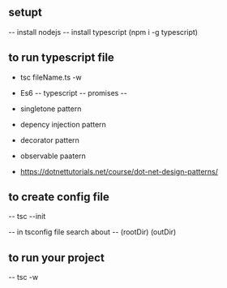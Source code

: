 ## setupt

-- install nodejs
-- install typescript
(npm i -g typescript)

## to run typescript file

- tsc fileName.ts -w

- Es6 -- typescript -- promises --
- singletone pattern
- depency injection pattern
- decorator pattern
- observable paatern

- https://dotnettutorials.net/course/dot-net-design-patterns/

## to create config file

-- tsc --init

-- in tsconfig file search about -- (rootDir) (outDir)

## to run your project

-- tsc -w
